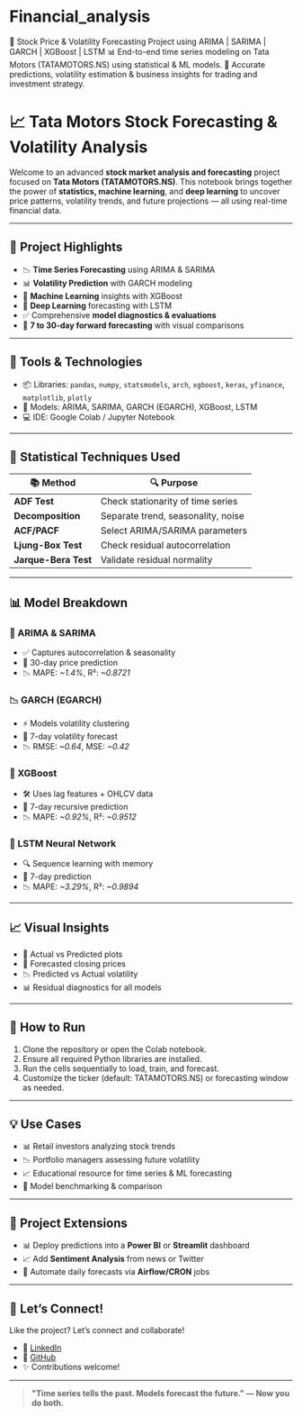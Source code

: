 # Financial_analysis
🚀 Stock Price &amp; Volatility Forecasting Project using ARIMA | SARIMA | GARCH | XGBoost | LSTM 📊 End-to-end time series modeling on Tata Motors (TATAMOTORS.NS) using statistical &amp; ML models. 🎯 Accurate predictions, volatility estimation &amp; business insights for trading and investment strategy.

# 📈 Tata Motors Stock Forecasting & Volatility Analysis

Welcome to an advanced **stock market analysis and forecasting** project focused on **Tata Motors (TATAMOTORS.NS)**. This notebook brings together the power of **statistics, machine learning**, and **deep learning** to uncover price patterns, volatility trends, and future projections — all using real-time financial data.

---

## 🧠 Project Highlights

- 📉 **Time Series Forecasting** using ARIMA & SARIMA
- 📊 **Volatility Prediction** with GARCH modeling
- 🚀 **Machine Learning** insights with XGBoost
- 🤖 **Deep Learning** forecasting with LSTM
- ✅ Comprehensive **model diagnostics & evaluations**
- 📅 **7 to 30-day forward forecasting** with visual comparisons

---

## 🔧 Tools & Technologies

- 📦 Libraries: `pandas`, `numpy`, `statsmodels`, `arch`, `xgboost`, `keras`, `yfinance`, `matplotlib`, `plotly`
- 🧠 Models: ARIMA, SARIMA, GARCH (EGARCH), XGBoost, LSTM
- 💻 IDE: Google Colab / Jupyter Notebook

---

## 🧪 Statistical Techniques Used

| 📚 Method       | 🔍 Purpose                                      |
|----------------|--------------------------------------------------|
| **ADF Test**   | Check stationarity of time series                |
| **Decomposition** | Separate trend, seasonality, noise            |
| **ACF/PACF**   | Select ARIMA/SARIMA parameters                   |
| **Ljung-Box Test** | Check residual autocorrelation               |
| **Jarque-Bera Test** | Validate residual normality               |

---

## 📊 Model Breakdown

### 🔁 ARIMA & SARIMA  
- ✅ Captures autocorrelation & seasonality  
- 🔮 30-day price prediction  
- 📉 MAPE: *~1.4%*, R²: *~0.8721*

### 📉 GARCH (EGARCH)  
- ⚡ Models volatility clustering  
- 🔮 7-day volatility forecast  
- 📉 RMSE: *~0.64*, MSE: *~0.42*

### 🧠 XGBoost  
- 🛠 Uses lag features + OHLCV data  
- 🔮 7-day recursive prediction  
- 📉 MAPE: *~0.92%*, R²: *~0.9512*

### 🤖 LSTM Neural Network  
- 🔍 Sequence learning with memory  
- 🔮 7-day prediction  
- 📉 MAPE: *~3.29%*, R²: *~0.9894*

---

## 📈 Visual Insights

- 📅 Actual vs Predicted plots  
- 🔮 Forecasted closing prices  
- 📉 Predicted vs Actual volatility  
- 📊 Residual diagnostics for all models

---

## 🚀 How to Run

1. Clone the repository or open the Colab notebook.
2. Ensure all required Python libraries are installed.
3. Run the cells sequentially to load, train, and forecast.
4. Customize the ticker (default: TATAMOTORS.NS) or forecasting window as needed.

---

## 💡 Use Cases

- 📊 Retail investors analyzing stock trends
- 📉 Portfolio managers assessing future volatility
- 📈 Educational resource for time series & ML forecasting
- 🧪 Model benchmarking & comparison

---

## 📌 Project Extensions

- 📊 Deploy predictions into a **Power BI** or **Streamlit** dashboard  
- 📈 Add **Sentiment Analysis** from news or Twitter  
- 🔁 Automate daily forecasts via **Airflow/CRON** jobs  

---

## 📣 Let’s Connect!

Like the project? Let’s connect and collaborate!

- 🔗 [LinkedIn]((https://www.linkedin.com/in/soham-ghosh7704/))
- 🧠 [GitHub]((https://github.com/orophile07))
- ✨ Contributions welcome!

---

> **"Time series tells the past. Models forecast the future." — Now you do both.**
